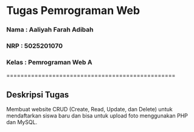 # Tugas Pemrograman Web

### Nama : Aaliyah Farah Adibah

### NRP : 5025201070

### Kelas : Pemrograman Web A

================================================

## Deskripsi Tugas

Membuat website CRUD (Create, Read, Update, dan Delete) untuk mendaftarkan siswa baru dan bisa untuk upload foto menggunakan PHP dan MySQL. 
